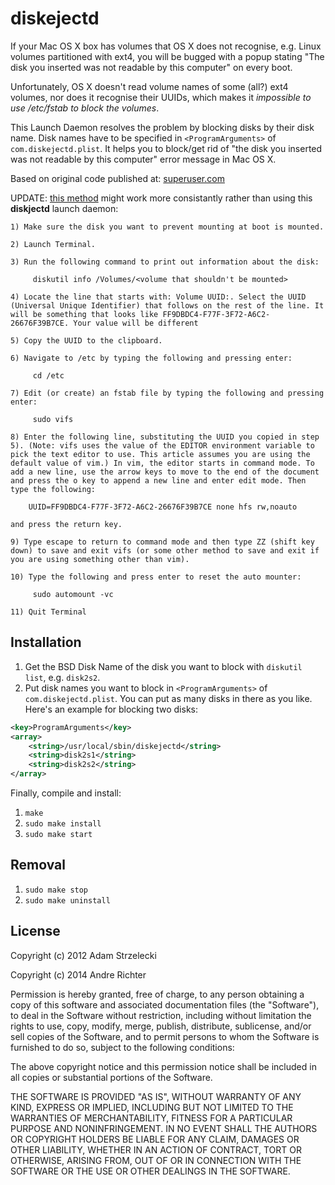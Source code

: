 diskejectd
===========

If your Mac OS X box has volumes that OS X does not recognise, e.g. Linux volumes partitioned with ext4, you will be bugged with a popup stating "The disk you inserted was not readable by this computer" on every boot.

Unfortunately, OS X doesn't read volume names of some (all?) ext4 volumes, nor does it recognise their UUIDs, which makes it _impossible to use /etc/fstab to block the volumes_.

This Launch Daemon resolves the problem by blocking disks by their disk name.
Disk names have to be specified in `<ProgramArguments>` of `com.diskejectd.plist`.
It helps you to block/get rid of "the disk you inserted was not readable by this computer" error message in Mac OS X.

Based on original code published at:
[superuser.com](http://superuser.com/questions/336455/mac-lion-fstab-is-deprecated-so-what-replaces-it-to-prevent-a-partition-from-m/336474#336474)

UPDATE:  [this method](https://discussions.apple.com/docs/DOC-7942) might work more consistantly rather than using this **diskjectd** launch daemon:
```
1) Make sure the disk you want to prevent mounting at boot is mounted.

2) Launch Terminal.

3) Run the following command to print out information about the disk:

     diskutil info /Volumes/<volume that shouldn't be mounted>

4) Locate the line that starts with: Volume UUID:. Select the UUID (Universal Unique Identifier) that follows on the rest of the line. It will be something that looks like FF9DBDC4-F77F-3F72-A6C2-26676F39B7CE. Your value will be different

5) Copy the UUID to the clipboard.

6) Navigate to /etc by typing the following and pressing enter:

     cd /etc

7) Edit (or create) an fstab file by typing the following and pressing enter:

     sudo vifs

8) Enter the following line, substituting the UUID you copied in step 5). (Note: vifs uses the value of the EDITOR environment variable to pick the text editor to use. This article assumes you are using the default value of vim.) In vim, the editor starts in command mode. To add a new line, use the arrow keys to move to the end of the document and press the o key to append a new line and enter edit mode. Then type the following:

    UUID=FF9DBDC4-F77F-3F72-A6C2-26676F39B7CE none hfs rw,noauto

and press the return key.

9) Type escape to return to command mode and then type ZZ (shift key down) to save and exit vifs (or some other method to save and exit if you are using something other than vim).

10) Type the following and press enter to reset the auto mounter:

     sudo automount -vc

11) Quit Terminal
```


Installation
------------

1. Get the BSD Disk Name of the disk you want to block with `diskutil list`, e.g. `disk2s2`.
2. Put disk names you want to block in `<ProgramArguments>` of `com.diskejectd.plist`. You can put as many disks in there as you like. Here's an example for blocking two disks: 
```xml
<key>ProgramArguments</key>
<array>
    <string>/usr/local/sbin/diskejectd</string>
    <string>disk2s1</string>
    <string>disk2s2</string>
</array>
```

Finally, compile and install:

1. `make`
2. `sudo make install`
3. `sudo make start`


Removal
-------

1. `sudo make stop`
2. `sudo make uninstall`

License
-------

Copyright (c) 2012 Adam Strzelecki

Copyright (c) 2014 Andre Richter

Permission is hereby granted, free of charge, to any person obtaining
a copy of this software and associated documentation files (the
"Software"), to deal in the Software without restriction, including
without limitation the rights to use, copy, modify, merge, publish,
distribute, sublicense, and/or sell copies of the Software, and to
permit persons to whom the Software is furnished to do so, subject to
the following conditions:

The above copyright notice and this permission notice shall be
included in all copies or substantial portions of the Software.

THE SOFTWARE IS PROVIDED "AS IS", WITHOUT WARRANTY OF ANY KIND,
EXPRESS OR IMPLIED, INCLUDING BUT NOT LIMITED TO THE WARRANTIES OF
MERCHANTABILITY, FITNESS FOR A PARTICULAR PURPOSE AND
NONINFRINGEMENT. IN NO EVENT SHALL THE AUTHORS OR COPYRIGHT HOLDERS BE
LIABLE FOR ANY CLAIM, DAMAGES OR OTHER LIABILITY, WHETHER IN AN ACTION
OF CONTRACT, TORT OR OTHERWISE, ARISING FROM, OUT OF OR IN CONNECTION
WITH THE SOFTWARE OR THE USE OR OTHER DEALINGS IN THE SOFTWARE.
